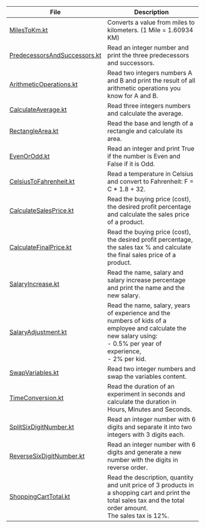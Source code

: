| File                                                         | Description                                                                                                                                                                 |
|--------------------------------------------------------------|-----------------------------------------------------------------------------------------------------------------------------------------------------------------------------|
| [MilesToKm.kt](MilesToKm.kt)                                 | Converts a value from miles to kilometers. (1 Mile = 1.60934 KM)                                                                                                            |
| [PredecessorsAndSuccessors.kt](PredecessorsAndSuccessors.kt) | Read an integer number and print the three predecessors and successors.                                                                                                     |
| [ArithmeticOperations.kt](ArithmeticOperations.kt)           | Read two integers numbers A and B and print the result of all arithmetic operations you know for A and B.                                                                   |
| [CalculateAverage.kt](CalculateAverage.kt)                   | Read three integers numbers and calculate the average.                                                                                                                      |
| [RectangleArea.kt](RectangleArea.kt)                         | Read the base and length of a rectangle and calculate its area.                                                                                                             |
| [EvenOrOdd.kt](EvenOrOdd.kt)                                 | Read an integer and print True if the number is Even and False if it is Odd.                                                                                                |
| [CelsiusToFahrenheit.kt](CelsiusToFahrenheit.kt)             | Read a temperature in Celsius and convert to Fahrenheit: F = C * 1.8 + 32.                                                                                                  |
| [CalculateSalesPrice.kt](CalculateSalesPrice.kt)             | Read the buying price (cost), the desired profit percentage and calculate the sales price of a product.                                                                     |
| [CalculateFinalPrice.kt](CalculateFinalPrice.kt)             | Read the buying price (cost), the desired profit percentage, the sales tax % and calculate the final sales price of a product.                                              |
| [SalaryIncrease.kt](SalaryIncrease.kt)                       | Read the name, salary and salary increase percentage and print the name and the new salary.                                                                                 |
| [SalaryAdjustment.kt](SalaryAdjustment.kt)                   | Read the name, salary, years of experience and the numbers of kids of a employee and calculate the new salary using: <br/>- 0.5% per year of experience, <br/>- 2% per kid. |
| [SwapVariables.kt](SwapVariables.kt)                         | Read two integer numbers and swap the variables content.                                                                                                                    |
| [TimeConversion.kt](TimeConversion.kt)                       | Read the duration of an experiment in seconds and calculate the duration in Hours, Minutes and Seconds.                                                                     |
| [SplitSixDigitNumber.kt](SplitSixDigitNumber.kt)             | Read an integer number with 6 digits and separate it into two integers with 3 digits each.                                                                                  |
| [ReverseSixDigitNumber.kt](ReverseSixDigitNumber.kt)         | Read an integer number with 6 digits and generate a new number with the digits in reverse order.                                                                            |
| [ShoppingCartTotal.kt](ShoppingCartTotal.kt)                 | Read the description, quantity and unit price of 3 products in a shopping cart and print the total sales tax and the total order amount. <br/>The sales tax is 12%.         |
